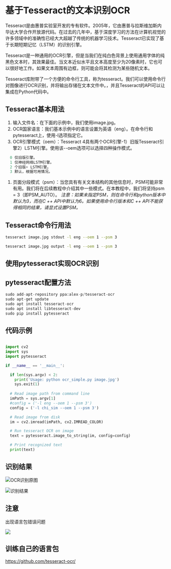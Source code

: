 
# 基于Tesseract的文本识别OCR
Tesseract是由惠普实验室开发的专有软件。2005年，它由惠普与拉斯维加斯内华达大学合作开放源代码。在过去的几年中，基于深度学习的方法在计算机视觉的许多领域中的准确性已经大大超越了传统的机器学习技术。Tesseract已实现了基于长期短期记忆（LSTM）的识别引擎。

Tesseract是一种通用的OCR引擎，但是当我们在纯白色背景上使用通用字体的纯黑色文本时，其效果最佳。当文本近似水平且文本高度至少为20像素时，它也可以很好地工作。如果文本周围有边框，则可能会将其检测为某些随机文本。

Tesseract库附带了一个方便的命令行工具，称为tesseract。我们可以使用命令行对图像进行OCR识别，并将输出存储在文本文件中。，并且Tesseract的API可以让集成在Python代码中。

## Tesseract基本用法
1. 输入文件名：在下面的示例中，我们使用image.jpg。
1. OCR国家语言：我们基本示例中的语言设置为英语（eng）。在命令行和pytesseract上，使用-l选项指定它。
1. OCR引擎模式（oem）：Tesseract 4具有两个OCR引擎-1）旧版Tesseract引擎2）LSTM引擎。使用该--oem选项可以选择四种操作模式。
```python
  0 仅旧版引擎。
  1 仅神经网络LSTM引擎。
  2 个旧版+ LSTM引擎。
  3 默认，根据可用情况。
```
1. 页面分段模式（psm）：当您具有有关文本结构的其他信息时，PSM可能非常有用。我们将在后续教程中介绍其中一些模式。在本教程中，我们将坚持psm = 3（即PSM_AUTO）。
*注意：如果未指定PSM，则在命令行和python版本中默认为3，而在C ++ API中默认为6。如果使用命令行版本和C ++ API不能获得相同的结果，请显式设置PSM。*

## Tesseract命令行用法
```bash
tesseract image.jpg stdout -l eng --oem 1 --psm 3

tesseract image.jpg output -l eng --oem 1 --psm 3

```
## 使用pytesseract实现OCR识别


## pytesseract配置方法
```python
sudo add-apt-repository ppa:alex-p/tesseract-ocr
sudo apt-get update
sudo apt install tesseract-ocr
sudo apt install libtesseract-dev
sudo pip install pytesseract
```


## 代码示例
```python

import cv2
import sys
import pytesseract

if __name__ == '__main__':

  if len(sys.argv) < 2:
    print('Usage: python ocr_simple.py image.jpg')
    sys.exit(1)
  
  # Read image path from command line
  imPath = sys.argv[1]
  #config = ('-l eng --oem 1 --psm 3')
  config = ('-l chi_sim --oem 1 --psm 3')

  # Read image from disk
  im = cv2.imread(imPath, cv2.IMREAD_COLOR)

  # Run tesseract OCR on image
  text = pytesseract.image_to_string(im, config=config)

  # Print recognized text
  print(text)
```

## 识别结果
![OCR识别原图](https://gitee.com/Anxjing_AI/AnImg/raw/master/img/20201007032304.png)


![识别结果](https://gitee.com/Anxjing_AI/AnImg/raw/master/img/20201007032309.png)

## 注意
出现语言包错误问题

![](https://gitee.com/Anxjing_AI/AnImg/raw/master/img/20201006123806.png)

## 训练自己的语言包
https://github.com/tesseract-ocr/